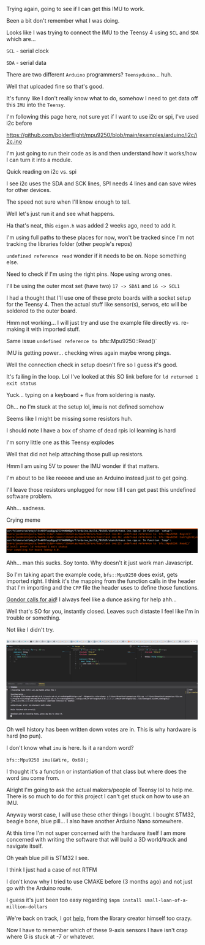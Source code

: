 Trying again, going to see if I can get this IMU to work.

Been a bit don't remember what I was doing.

Looks like I was trying to connect the IMU to the Teensy 4 using `SCL` and `SDA` which are...

`SCL` - serial clock

`SDA` - serial data

There are two different `Arduino` programmers? `Teensyduino`... huh.

Well that uploaded fine so that's good.

It's funny like I don't really know what to do, somehow I need to get data off this `IMU` into the `Teensy`.

I'm following this page here, not sure yet if I want to use i2c or spi, I've used i2c before

https://github.com/bolderflight/mpu9250/blob/main/examples/arduino/i2c/i2c.ino

I'm just going to run their code as is and then understand how it works/how I can turn it into a module.

Quick reading on i2c vs. spi

I see i2c uses the SDA and SCK lines, SPI needs 4 lines and can save wires for other devices.

The speed not sure when I'll know enough to tell.

Well let's just run it and see what happens.

Ha that's neat, this `eigen.h` was added 2 weeks ago, need to add it.

I'm using full paths to these places for now, won't be tracked since I'm not tracking the libraries folder (other people's repos)

`undefined reference read` wonder if it needs to be on. Nope something else.

Need to check if I'm using the right pins. Nope using wrong ones.

I'll be using the outer most set (have two) `17 -> SDA1` and `16 -> SCL1`

I had a thought that I'll use one of these proto boards with a socket setup for the Teensy 4. Then the actual stuff like sensor(s), servos, etc will be soldered to the outer board.

Hmm not working... I will just try and use the example file directly vs. re-making it with imported stuff.

Same issue `undefined reference to `bfs::Mpu9250::Read()`

IMU is getting power... checking wires again maybe wrong pings.

Well the connection check in setup doesn't fire so I guess it's good.

It's failing in the loop. Lol I've looked at this SO link before for `ld returned 1 exit status`

Yuck... typing on a keyboard + flux from soldering is nasty.

Oh... no I'm stuck at the setup lol, imu is not defined somehow

Seems like I might be missing some resistors huh.

I should note I have a box of shame of dead rpis lol learning is hard

I'm sorry little one as this Teensy explodes

Well that did not help attaching those pull up resistors.

Hmm I am using 5V to power the IMU wonder if that matters.

I'm about to be like reeeee and use an Arduino instead just to get going.

I'll leave those resistors unplugged for now till I can get past this undefined software problem.

Ahh... sadness.

Crying meme

<img src="./media/12-31-2021--cries.png" width="500">

Ahh... man this sucks. Soy tonto. Why doesn't it just work man Javascript.

So I'm taking apart the example code, `bfs::Mpu9250` does exist, gets imported right. I think it's the mapping from the function calls in the header that I'm importing and the `CPP` file the header uses to define those functions.

[Gondor calls for aid](https://stackoverflow.com/questions/70543385/functions-defined-in-cpp-file-not-available-when-called-from-header-file)! I always feel like a dunce asking for help ahh...

Well that's SO for you, instantly closed. Leaves such distaste I feel like I'm in trouble or something.

Not like I didn't try.

<img src="./media/12-31-2021--looking.JPG" width="500">

<br>

<img src="./media/12-31-2021--tried.JPG" width="500">

Oh well history has been written down votes are in. This is why hardware is hard (no pun).

I don't know what `imu` is here. Is it a random word?

`bfs::Mpu9250 imu(&Wire, 0x68);`

I thought it's a function or instantiation of that class but where does the word `imu` come from.

Alright I'm going to ask the actual makers/people of Teensy lol to help me. There is so much to do for this project I can't get stuck on how to use an IMU.

Anyway worst case, I will use these other things I bought. I bought STM32, beagle bone, blue pill... I also have another Arduino Nano somewhere.

At this time I'm not super concerned with the hardware itself I am more concerned with writing the software that will build a 3D world/track and navigate itself.

Oh yeah blue pill is STM32 I see.

I think I just had a case of not RTFM

I don't know why I tried to use CMAKE before (3 months ago) and not just go with the Arduino route.

I guess it's just been too easy regarding `$npm install small-loan-of-a-million-dollars`

We're back on track, I got [help](https://forum.pjrc.com/threads/69120-Another-Teensy-4-0-and-MPU9250-thread?p=296684), from the library creator himself too crazy.

Now I have to remember which of these 9-axis sensors I have isn't crap where G is stuck at -7 or whatever.